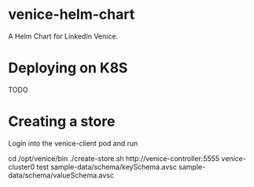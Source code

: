 # venice-helm-chart

A Helm Chart for LinkedIn Venice. 

# Deploying on K8S

TODO

# Creating a store

Login into the venice-client pod and run

cd /opt/venice/bin
./create-store.sh http://venice-controller:5555 venice-cluster0 test sample-data/schema/keySchema.avsc sample-data/schema/valueSchema.avsc
